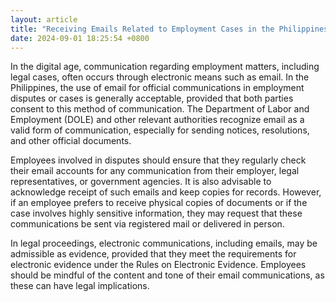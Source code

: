 ```yaml
---
layout: article
title: "Receiving Emails Related to Employment Cases in the Philippines"
date: 2024-09-01 18:25:54 +0800
---
```


<p>In the digital age, communication regarding employment matters, including legal cases, often occurs through electronic means such as email. In the Philippines, the use of email for official communications in employment disputes or cases is generally acceptable, provided that both parties consent to this method of communication. The Department of Labor and Employment (DOLE) and other relevant authorities recognize email as a valid form of communication, especially for sending notices, resolutions, and other official documents.</p><p>Employees involved in disputes should ensure that they regularly check their email accounts for any communication from their employer, legal representatives, or government agencies. It is also advisable to acknowledge receipt of such emails and keep copies for records. However, if an employee prefers to receive physical copies of documents or if the case involves highly sensitive information, they may request that these communications be sent via registered mail or delivered in person.</p><p>In legal proceedings, electronic communications, including emails, may be admissible as evidence, provided that they meet the requirements for electronic evidence under the Rules on Electronic Evidence. Employees should be mindful of the content and tone of their email communications, as these can have legal implications.</p>